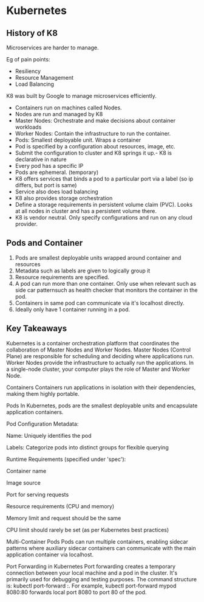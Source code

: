 # Kubernetes

## History of K8

Microservices are harder to manage.

Eg of pain points:

- Resiliency
- Resource Management
- Load Balancing

K8 was built by Google to manage microservices efficiently.

- Containers run on machines called Nodes.
- Nodes are run and managed by K8
- Master Nodes: Orchestrate and make decisions about container workloads
- Worker Nodes: Contain the infrastructure to run the container.
- Pods: Smallest deployable unit. Wraps a container
- Pod is specified by a configuration about resources, image, etc.
- Submit the configuration to cluster and K8 springs it up.- K8 is declarative in nature
- Every pod has a specific IP
- Pods are ephemeral. (temporary)
- K8 offers services that binds a pod to a particular port via a label (so ip differs, but port is same)
- Service also does load balancing
- K8 also provides storage orchestration
- Define a storage requirements in persistent volume claim (PVC). Looks at all nodes in cluster and has a persistent volume there.
- K8 is vendor neutral. Only specify configurations and run on any cloud provider.

## Pods and Container

1. Pods are smallest deployable units wrapped around container and resources
2. Metadata such as labels are given to logically group it
3. Resource requirements are specified.
4. A pod can run more than one container. Only use when relevant such as side car patternsuch as health checker that monitors the container in the pod.
5. Containers in same pod can communicate via it's localhost directly.
6. Ideally only have 1 container running in a pod.  

## Key Takeaways
Kubernetes is a container orchestration platform that coordinates the collaboration of Master Nodes and Worker Nodes. Master Nodes (Control Plane) are responsible for scheduling and deciding where applications run. Worker Nodes provide the infrastructure to actually run the applications. In a single-node cluster, your computer plays the role of Master and Worker Node.

Containers
Containers run applications in isolation with their dependencies, making them highly portable.

Pods
In Kubernetes, pods are the smallest deployable units and encapsulate application containers.

Pod Configuration
Metadata:

Name: Uniquely identifies the pod

Labels: Categorize pods into distinct groups for flexible querying

Runtime Requirements (specified under 'spec'):

Container name

Image source

Port for serving requests

Resource requirements (CPU and memory)

Memory limit and request should be the same

CPU limit should rarely be set (as per Kubernetes best practices)

Multi-Container Pods
Pods can run multiple containers, enabling sidecar patterns where auxiliary sidecar containers can communicate with the main application container via localhost.

Port Forwarding in Kubernetes
Port forwarding creates a temporary connection between your local machine and a pod in the cluster. It's primarily used for debugging and testing purposes. The command structure is:  kubectl port-forward <pod-name> <local-port>:<pod-port>. For example, kubectl port-forward mypod 8080:80 forwards local port 8080 to port 80 of the pod.

